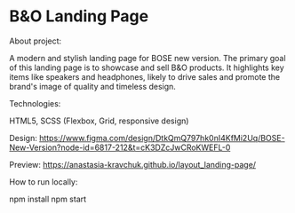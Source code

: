 # B&O Landing Page
About project:

A modern and stylish landing page for BOSE new version.
The primary goal of this landing page is to showcase and sell B&O products. It highlights key items like speakers and headphones, likely to drive sales and promote the brand's image of quality and timeless design.

Technologies:

HTML5,
SCSS (Flexbox, Grid, responsive design)

Design:
https://www.figma.com/design/DtkQmQ797hk0nI4KfMi2Uq/BOSE-New-Version?node-id=6817-212&t=cK3DZcJwCRoKWEFL-0

Preview:
https://anastasia-kravchuk.github.io/layout_landing-page/

How to run locally:

npm install
npm start

